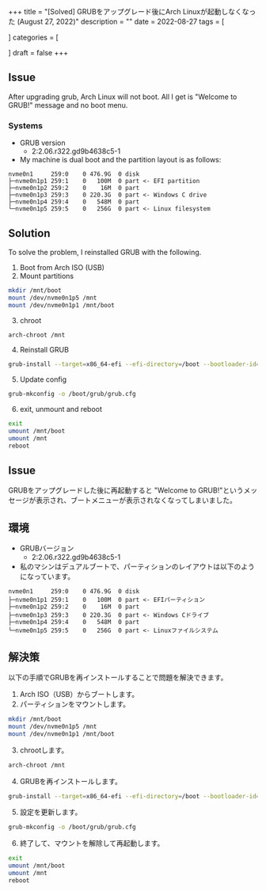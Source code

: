 +++
title = "[Solved] GRUBをアップグレード後にArch Linuxが起動しなくなった (August 27, 2022)"
description = ""
date = 2022-08-27
tags = [

]
categories = [

]
draft = false
+++

## Issue

After upgrading grub, Arch Linux will not boot.
All I get is "Welcome to GRUB!" message and no boot menu.

### Systems

- GRUB version
  - 2:2.06.r322.gd9b4638c5-1
- My machine is dual boot and the partition layout is as follows:

```text
nvme0n1     259:0    0 476.9G  0 disk
├─nvme0n1p1 259:1    0   100M  0 part <- EFI partition
├─nvme0n1p2 259:2    0    16M  0 part
├─nvme0n1p3 259:3    0 220.3G  0 part <- Windows C drive
├─nvme0n1p4 259:4    0   548M  0 part
└─nvme0n1p5 259:5    0   256G  0 part <- Linux filesystem
```

## Solution

To solve the problem, I reinstalled GRUB with the following.

1. Boot from Arch ISO (USB)
2. Mount partitions

```sh
mkdir /mnt/boot
mount /dev/nvme0n1p5 /mnt
mount /dev/nvme0n1p1 /mnt/boot
```

3. chroot

```sh
arch-chroot /mnt
```

4. Reinstall GRUB

```sh
grub-install --target=x86_64-efi --efi-directory=/boot --bootloader-id=GRUB
```

5. Update config

```sh
grub-mkconfig -o /boot/grub/grub.cfg
```

6. exit, unmount and reboot

```sh
exit
umount /mnt/boot
umount /mnt
reboot
```

## Issue

GRUBをアップグレードした後に再起動すると "Welcome to GRUB!"というメッセージが表示され、ブートメニューが表示されなくなってしまいました。

## 環境

- GRUBバージョン
  - 2:2.06.r322.gd9b4638c5-1
- 私のマシンはデュアルブートで、パーティションのレイアウトは以下のようになっています。

```text
nvme0n1     259:0    0 476.9G  0 disk
├─nvme0n1p1 259:1    0   100M  0 part <- EFIパーティション
├─nvme0n1p2 259:2    0    16M  0 part
├─nvme0n1p3 259:3    0 220.3G  0 part <- Windows Cドライブ
├─nvme0n1p4 259:4    0   548M  0 part
└─nvme0n1p5 259:5    0   256G  0 part <- Linuxファイルシステム
```

## 解決策

以下の手順でGRUBを再インストールすることで問題を解決できます。

1. Arch ISO（USB）からブートします。
2. パーティションをマウントします。

```sh
mkdir /mnt/boot
mount /dev/nvme0n1p5 /mnt
mount /dev/nvme0n1p1 /mnt/boot
```

3. chrootします。

```sh
arch-chroot /mnt
```

4. GRUBを再インストールします。

```sh
grub-install --target=x86_64-efi --efi-directory=/boot --bootloader-id=GRUB
```

5. 設定を更新します。

```sh
grub-mkconfig -o /boot/grub/grub.cfg
```

6. 終了して、マウントを解除して再起動します。

```sh
exit
umount /mnt/boot
umount /mnt
reboot
```
